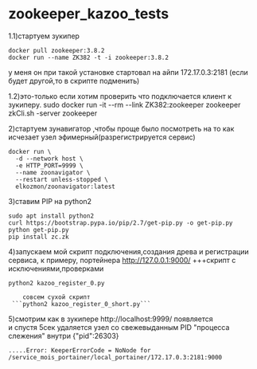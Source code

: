 # zookeeper_kazoo_tests

1.1)стартуем зукипер
```
docker pull zookeeper:3.8.2
docker run --name ZK382 -t -i zookeeper:3.8.2
```
у меня он при такой установке стартовал на айпи 172.17.0.3:2181   (если будет другой,то в скрипте подменить)

1.2)это-только если хотим проверить что подключается клиент к зукиперу.
sudo docker run -it --rm --link ZK382:zookeeper zookeeper zkCli.sh -server zookeeper

2)стартуем зунавигатор ,чтобы проще было посмотреть на то как исчезает узел эфимерный(разрегистрируется сервис)
```
docker run \
  -d --network host \
  -e HTTP_PORT=9999 \
  --name zoonavigator \
  --restart unless-stopped \
  elkozmon/zoonavigator:latest
```

3)ставим PIP на python2
```
sudo apt install python2
curl https://bootstrap.pypa.io/pip/2.7/get-pip.py -o get-pip.py
python get-pip.py
pip install zc.zk
```

4)запускаем мой скрипт подключения,создания древа и  регистрации  сервиса, к примеру, портейнера http://127.0.0.1:9000/
+++скрипт с исключениями,проверками
```
python2 kazoo_register_0.py
```

        совсем сухой скрипт 
     ```python2 kazoo_register_0_short.py```

5)смотрим как в зукипере http://localhost:9999/   появляется  
и спустя 5сек удаляется узел со свежевыданным PID "процесса слежения" внутри {"pid":26303}

```.....Error: KeeperErrorCode = NoNode for /service_mois_portainer/local_portainer/172.17.0.3:2181:9000```
